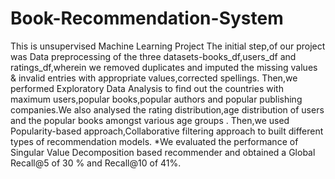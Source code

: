 # Book-Recommendation-System
This is unsupervised Machine Learning Project
The initial step,of our project was Data preprocessing of the three datasets-books_df,users_df and ratings_df,wherein we removed duplicates and imputed the missing values & invalid entries with appropriate values,corrected spellings. Then,we performed Exploratory Data Analysis to find out the countries with maximum users,popular books,popular authors and popular publishing companies.We also analysed the rating distribution,age distribution of users and the popular books amongst various age groups . Then,we used Popularity-based approach,Collaborative filtering approach to built different types of recommendation models. *We evaluated the performance of Singular Value Decomposition based recommender and obtained a Global Recall@5 of 30 % and Recall@10 of 41%.
